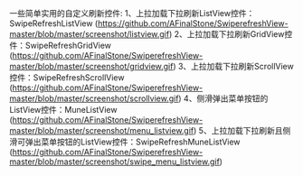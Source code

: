 一些简单实用的自定义刷新控件:
1、上拉加载下拉刷新ListView控件：SwipeRefreshListView
(https://github.com/AFinalStone/SwiperefreshView-master/blob/master/screenshot/listview.gif)
2、上拉加载下拉刷新GridView控件：SwipeRefreshGridView
(https://github.com/AFinalStone/SwiperefreshView-master/blob/master/screenshot/gridview.gif)
3、上拉加载下拉刷新ScrollView控件：SwipeRefreshScrollView
(https://github.com/AFinalStone/SwiperefreshView-master/blob/master/screenshot/scrollview.gif)
4、侧滑弹出菜单按钮的ListView控件：MuneListView
(https://github.com/AFinalStone/SwiperefreshView-master/blob/master/screenshot/menu_listview.gif)
5、上拉加载下拉刷新且侧滑可弹出菜单按钮的ListView控件：SwipeRefreshMuneListView
(https://github.com/AFinalStone/SwiperefreshView-master/blob/master/screenshot/swipe_menu_listview.gif)


